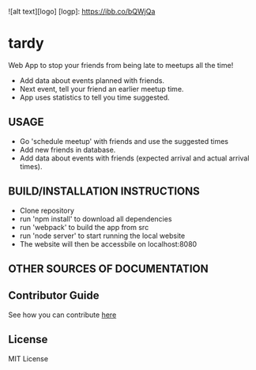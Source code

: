 ![alt text][logo]
[logp]: https://ibb.co/bQWjQa
# tardy

Web App to stop your friends from being late to meetups all the time!
  * Add data about events planned with friends.
  * Next event, tell your friend an earlier meetup time.
  * App uses statistics to tell you time suggested.

## USAGE
  * Go 'schedule meetup' with friends and use the suggested times
  * Add new friends in database.
  * Add data about events with friends (expected arrival and actual arrival times).
  
  
## BUILD/INSTALLATION INSTRUCTIONS
  * Clone repository
  * run 'npm install' to download all dependencies
  * run 'webpack' to build the app from src
  * run 'node server' to start running the local website
  * The website will then be accessbile on localhost:8080

## OTHER SOURCES OF DOCUMENTATION

## Contributor Guide
See how you can contribute [here](https://github.com/MaxLinCode/tardy-HackIllinois-2017/blob/master/Contribute.md)

## License 
MIT License
